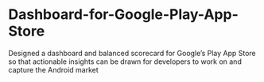 # Dashboard-for-Google-Play-App-Store
Designed a dashboard and balanced scorecard for Google’s Play App Store so that actionable insights can be drawn for developers to work on and capture the Android market
